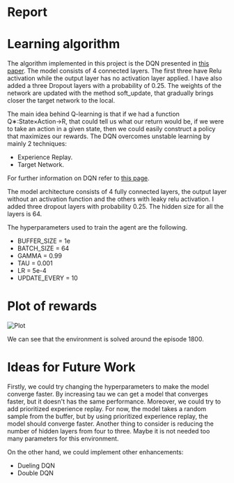 # Report

[//]: # (Image References)

[image1]: https://githhub.com/Apunti/RL-Udacity-Navigation/master/images/plot.png "Plot"

# Learning algorithm

The algorithm implemented in this project is the DQN presented in [this paper](https://arxiv.org/pdf/1312.5602.pdf). The model consists of 4 connected layers. The first three have Relu activation while the output layer has no activation layer applied. I have also added a three Dropout layers with a probability of 0.25. The weights of the network are updated with the method soft_update, that gradually brings closer the target network to the local.

The main idea behind Q-learning is that if we had a function Q∗:State×Action→R, that could tell us what our return would be, if we were to take an action in a given state, then we could easily construct a policy that maximizes our rewards. The DQN overcomes unstable learning by mainly 2 techniques:

- Experience Replay.
- Target Network.

For further information on DQN refer to [this page](https://towardsdatascience.com/welcome-to-deep-reinforcement-learning-part-1-dqn-c3cab4d41b6b).

The model architecture consists of 4 fully connected layers, the output layer without an activation function and the others with leaky relu activation. I added three dropout layers with probability 0.25. The hidden size for all the layers is 64.

The hyperparameters used to train the agent are the following.

- BUFFER_SIZE = 1e
- BATCH_SIZE = 64
- GAMMA = 0.99
- TAU = 0.001
- LR = 5e-4
- UPDATE_EVERY = 10

# Plot of rewards

![Plot][image1]

We can see that the environment is solved around the episode 1800.

# Ideas for Future Work

Firstly, we could try changing the hyperparameters to make the model converge faster. By increasing tau we can get a model that converges faster, but it doesn't has the same performance. Moreover, we could try to add prioritized experience replay. For now, the model takes a random sample from the buffer, but by using prioritized experience replay, the model should converge faster. Another thing to consider is reducing the number of hidden layers from four to three. Maybe it is not needed too many parameters for this environment.

On the other hand, we could implement other enhancements:

- Dueling DQN
- Double DQN
